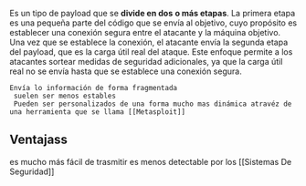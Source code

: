 Es un tipo de payload que se **divide en dos** **o más etapas**. La primera etapa es una pequeña parte del código que se envía al objetivo, cuyo propósito es establecer una conexión segura entre el atacante y la máquina objetivo. Una vez que se establece la conexión, el atacante envía la segunda etapa del payload, que es la carga útil real del ataque. Este enfoque permite a los atacantes sortear medidas de seguridad adicionales, ya que la carga útil real no se envía hasta que se establece una conexión segura.

	Envía lo información de forma fragmentada
	 suelen ser menos estables
	 Pueden ser personalizados de una forma mucho mas dinámica atravéz de una herramienta que se llama [[Metasploit]]
## Ventajass
es mucho más fácil de trasmitir
es menos detectable por los [[Sistemas De Seguridad]]